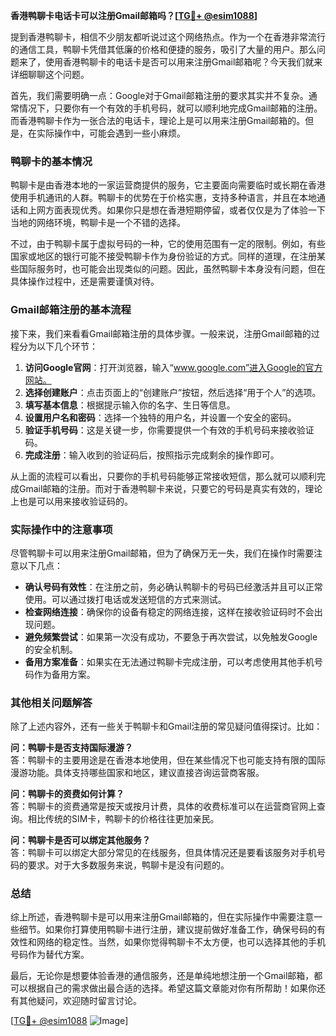 **香港鸭聊卡电话卡可以注册Gmail邮箱吗？[[TG💪+ @esim1088](https://t.me/s/esim1088)]**

提到香港鸭聊卡，相信不少朋友都听说过这个网络热点。作为一个在香港非常流行的通信工具，鸭聊卡凭借其低廉的价格和便捷的服务，吸引了大量的用户。那么问题来了，使用香港鸭聊卡的电话卡是否可以用来注册Gmail邮箱呢？今天我们就来详细聊聊这个问题。

首先，我们需要明确一点：Google对于Gmail邮箱注册的要求其实并不复杂。通常情况下，只要你有一个有效的手机号码，就可以顺利地完成Gmail邮箱的注册。而香港鸭聊卡作为一张合法的电话卡，理论上是可以用来注册Gmail邮箱的。但是，在实际操作中，可能会遇到一些小麻烦。

### 鸭聊卡的基本情况

鸭聊卡是由香港本地的一家运营商提供的服务，它主要面向需要临时或长期在香港使用手机通讯的人群。鸭聊卡的优势在于价格实惠，支持多种语言，并且在本地通话和上网方面表现优秀。如果你只是想在香港短期停留，或者仅仅是为了体验一下当地的网络环境，鸭聊卡是一个不错的选择。

不过，由于鸭聊卡属于虚拟号码的一种，它的使用范围有一定的限制。例如，有些国家或地区的银行可能不接受鸭聊卡作为身份验证的方式。同样的道理，在注册某些国际服务时，也可能会出现类似的问题。因此，虽然鸭聊卡本身没有问题，但在具体操作过程中，还是需要谨慎对待。

### Gmail邮箱注册的基本流程

接下来，我们来看看Gmail邮箱注册的具体步骤。一般来说，注册Gmail邮箱的过程分为以下几个环节：

1. **访问Google官网**：打开浏览器，输入“www.google.com”进入Google的官方网站。
2. **选择创建账户**：点击页面上的“创建账户”按钮，然后选择“用于个人”的选项。
3. **填写基本信息**：根据提示输入你的名字、生日等信息。
4. **设置用户名和密码**：选择一个独特的用户名，并设置一个安全的密码。
5. **验证手机号码**：这是关键一步，你需要提供一个有效的手机号码来接收验证码。
6. **完成注册**：输入收到的验证码后，按照指示完成剩余的操作即可。

从上面的流程可以看出，只要你的手机号码能够正常接收短信，那么就可以顺利完成Gmail邮箱的注册。而对于香港鸭聊卡来说，只要它的号码是真实有效的，理论上也是可以用来接收验证码的。

### 实际操作中的注意事项

尽管鸭聊卡可以用来注册Gmail邮箱，但为了确保万无一失，我们在操作时需要注意以下几点：

- **确认号码有效性**：在注册之前，务必确认鸭聊卡的号码已经激活并且可以正常使用。可以通过拨打电话或发送短信的方式来测试。
- **检查网络连接**：确保你的设备有稳定的网络连接，这样在接收验证码时不会出现问题。
- **避免频繁尝试**：如果第一次没有成功，不要急于再次尝试，以免触发Google的安全机制。
- **备用方案准备**：如果实在无法通过鸭聊卡完成注册，可以考虑使用其他手机号码作为备用方案。

### 其他相关问题解答

除了上述内容外，还有一些关于鸭聊卡和Gmail注册的常见疑问值得探讨。比如：

**问：鸭聊卡是否支持国际漫游？**  
答：鸭聊卡的主要用途是在香港本地使用，但在某些情况下也可能支持有限的国际漫游功能。具体支持哪些国家和地区，建议直接咨询运营商客服。

**问：鸭聊卡的资费如何计算？**  
答：鸭聊卡的资费通常是按天或按月计费，具体的收费标准可以在运营商官网上查询。相比传统的SIM卡，鸭聊卡的价格往往更加亲民。

**问：鸭聊卡是否可以绑定其他服务？**  
答：鸭聊卡可以绑定大部分常见的在线服务，但具体情况还是要看该服务对手机号码的要求。对于大多数服务来说，鸭聊卡是没有问题的。

### 总结

综上所述，香港鸭聊卡是可以用来注册Gmail邮箱的，但在实际操作中需要注意一些细节。如果你打算使用鸭聊卡进行注册，建议提前做好准备工作，确保号码的有效性和网络的稳定性。当然，如果你觉得鸭聊卡不太方便，也可以选择其他的手机号码作为替代方案。

最后，无论你是想要体验香港的通信服务，还是单纯地想注册一个Gmail邮箱，都可以根据自己的需求做出最合适的选择。希望这篇文章能对你有所帮助！如果你还有其他疑问，欢迎随时留言讨论。

[[TG💪+ @esim1088](https://t.me/s/esim1088) ![Image](https://i.postimg.cc/4NQfJmqS/Snipaste-2025-05-13-00-14-12.png)]